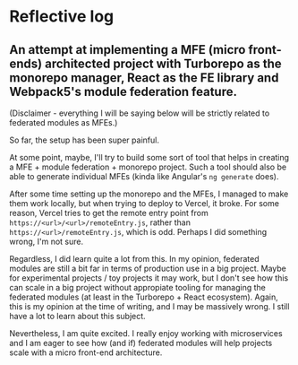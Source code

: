 # Reflective log

## An attempt at implementing a MFE (micro front-ends) architected project with Turborepo as the monorepo manager, React as the FE library and Webpack5's module federation feature.

(Disclaimer - everything I will be saying below will be strictly related to federated modules as MFEs.)

So far, the setup has been super painful.

At some point, maybe, I'll try to build some sort of tool that helps in creating a MFE + module federation + monorepo project.
Such a tool should also be able to generate individual MFEs (kinda like Angular's `ng generate` does).

After some time setting up the monorepo and the MFEs, I managed to make them work locally, but when trying to
deploy to Vercel, it broke. For some reason, Vercel tries to get the remote entry point from `https://<url>/<url>/remoteEntry.js`,
rather than `https://<url>/remoteEntry.js`, which is odd. Perhaps I did something wrong, I'm not sure.

Regardless, I did learn quite a lot from this. In my opinion, federated modules are still a bit far in terms of production use in
a big project. Maybe for experimental projects / toy projects it may work, but I don't see how this can scale in a big project
without appropiate tooling for managing the federated modules (at least in the Turborepo + React ecosystem).
Again, this is my opinion at the time of writing, and I may be massively wrong.
I still have a lot to learn about this subject.

Nevertheless, I am quite excited. I really enjoy working with microservices and I am eager to see how (and if) federated modules will help
projects scale with a micro front-end architecture.
